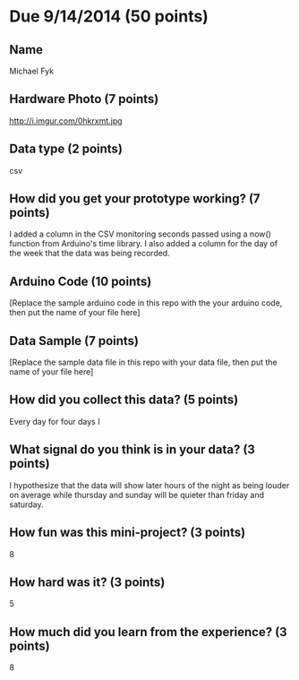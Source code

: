 # Due 9/14/2014  (50 points)


## Name
Michael Fyk

## Hardware Photo (7 points)
http://i.imgur.com/0hkrxmt.jpg

## Data type (2 points) 
csv

## How did you get your prototype working? (7 points)
I added a column in the CSV monitoring seconds passed using a now() function from Arduino's time library.
I also added a column for the day of the week that the data was being recorded.

## Arduino Code (10 points)
[Replace the sample arduino code in this repo with the your arduino code, then put the name of your file here]

## Data Sample (7 points)
[Replace the sample data file in this repo with your data file, then put the name of your file here]

## How did you collect this data? (5 points)
Every day for four days I 

## What signal do you think is in your data? (3 points)
I hypothesize that the data will show later hours of the night as being louder on average while thursday and sunday will be quieter than friday and saturday.

## How fun was this mini-project? (3 points)
8

## How hard was it? (3 points)
5

## How much did you learn from the experience? (3 points)
8
